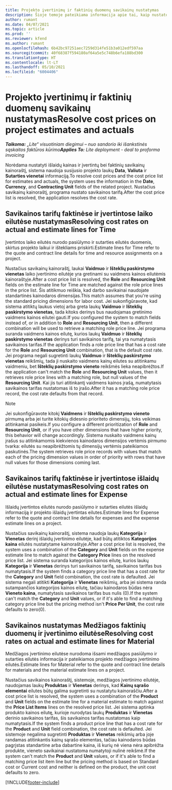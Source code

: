 ```yaml
---
title: Projekto įvertinimų ir faktinių duomenų savikainų nustatymas
description: Šioje temoje pateikiama informacija apie tai, kaip nustatomos projekto įvertinimų ir faktinių duomenų savikainos.
author: rumant
ms.date: 04/07/2021
ms.topic: article
ms.prod: ''
ms.reviewer: kfend
ms.author: rumant
ms.openlocfilehash: 6b42bc97251aec7259d314fe51b3a012edf597aa
ms.sourcegitcommit: 40f68387f594180af64a5e5c748b6efa188bd300
ms.translationtype: HT
ms.contentlocale: lt-LT
ms.lasthandoff: 05/10/2021
ms.locfileid: "6004406"
---
```

# <a name="resolve-cost-prices-on-project-estimates-and-actuals"></a><span data-ttu-id="674de-103">Projekto įvertinimų ir faktinių duomenų savikainų nustatymas</span><span class="sxs-lookup"><span data-stu-id="674de-103">Resolve cost prices on project estimates and actuals</span></span> 

<span data-ttu-id="674de-104">_**Taikoma:** „Lite“ visuotiniam diegimui – nuo sandorio iki išankstinės sąskaitos faktūros kūrimo_</span><span class="sxs-lookup"><span data-stu-id="674de-104">_**Applies To:** Lite deployment - deal to proforma invoicing_</span></span>

<span data-ttu-id="674de-105">Norėdama nustatyti išlaidų kainas ir įvertintų bei faktinių savikainų kainoraštį, sistema naudoja susijusio projekto laukų **Data**, **Valiuta** ir **Sutarties vienetai** informaciją.</span><span class="sxs-lookup"><span data-stu-id="674de-105">To resolve cost prices and the cost price list for estimates and actuals, the system uses the information in the **Date**, **Currency**, and **Contracting Unit** fields of the related project.</span></span> <span data-ttu-id="674de-106">Nustačius savikainų kainoraštį, programa nustato savikainos tarifą.</span><span class="sxs-lookup"><span data-stu-id="674de-106">After the cost price list is resolved, the application resolves the cost rate.</span></span>

## <a name="resolving-cost-rates-on-actual-and-estimate-lines-for-time"></a><span data-ttu-id="674de-107">Savikainos tarifų faktinėse ir įvertintose laiko eilutėse nustatymas</span><span class="sxs-lookup"><span data-stu-id="674de-107">Resolving cost rates on actual and estimate lines for Time</span></span>

<span data-ttu-id="674de-108">Įvertintos laiko eilutės nurodo pasiūlymo ir sutarties eilutės duomenis, skirtus projekto laikui ir ištekliams priskirti.</span><span class="sxs-lookup"><span data-stu-id="674de-108">Estimate lines for Time refer to the quote and contract line details for time and resource assignments on a project.</span></span>

<span data-ttu-id="674de-109">Nustačius savikainų kainoraštį, laukai **Vaidmuo** ir **Išteklių paskirstymo vienetas** laiko įvertinimo eilutėje yra gretinami su vaidmens kainos eilutėmis kainoraštyje.</span><span class="sxs-lookup"><span data-stu-id="674de-109">After a cost price list is resolved, the **Role** and **Resourcing Unit** fields on the estimate line for Time are matched against the role price lines in the price list.</span></span> <span data-ttu-id="674de-110">Šis atitikmuo reiškia, kad darbo savikainai naudojate standartinės kainodaros dimensijas.</span><span class="sxs-lookup"><span data-stu-id="674de-110">This match assumes that you're using the standard pricing dimensions for labor cost.</span></span> <span data-ttu-id="674de-111">Jei sukonfigūravote, kad sistema atitiktų laukus vietoj arba greta laukų **Vaidmuo** ir **Išteklių paskirstymo vienetas**, tada kitoks derinys bus naudojamas gretinimo vaidmens kainos eilutei gauti.</span><span class="sxs-lookup"><span data-stu-id="674de-111">If you configured the system to match fields instead of, or in addition to **Role** and **Resourcing Unit**, then a different combination will be used to retrieve a matching role price line.</span></span> <span data-ttu-id="674de-112">Jei programa suranda vaidmens kainos eilutę, kurios laukų **Vaidmuo** ir **Išteklių paskirstymo vienetas** derinys turi savikainos tarifą, tai yra numatytasis savikainos tarifas.</span><span class="sxs-lookup"><span data-stu-id="674de-112">If the application finds a role price line that has a cost rate for the **Role** and **Resourcing Unit** combination, that is the default cost rate.</span></span> <span data-ttu-id="674de-113">Jei programa negali sugretinti laukų **Vaidmuo** ir **Išteklių paskirstymo vienetas** reikšmių, tada ji nuskaito vaidmens kainų eilutes su atitinkamu vaidmeniu, bet **Išteklių paskirstymo vieneto** reikšmės lieka neapibrėžtos.</span><span class="sxs-lookup"><span data-stu-id="674de-113">If the application can't match the **Role** and **Resourcing Unit** values, then it retrieves role price lines with a matching role, but null values of the **Resourcing Unit**.</span></span> <span data-ttu-id="674de-114">Kai jis turi atitinkantį vaidmens kainos įrašą, numatytasis savikainos tarifas nustatomas iš to įrašo.</span><span class="sxs-lookup"><span data-stu-id="674de-114">After it has a matching role price record, the cost rate defaults from that record.</span></span> 

> [!NOTE]
> <span data-ttu-id="674de-115">Jei sukonfigūravote kitokį **Vaidmens** ir **Išteklių paskirstymo vieneto** pirmumą arba jei turite kitokių didesnio prioriteto dimensijų, toks veikimas atitinkamai pasikeis.</span><span class="sxs-lookup"><span data-stu-id="674de-115">If you configure a different prioritization of **Role** and **Resourcing Unit**, or if you have other dimensions that have higher priority, this behavior will change accordingly.</span></span> <span data-ttu-id="674de-116">Sistema nuskaito vaidmens kainų įrašus su atitinkamomis kiekvienos kainodaros dimensijos vertėmis pirmumo tvarka: eilutės su neapibrėžtomis tų dimensijų vertėmis pateikiamos paskutinės.</span><span class="sxs-lookup"><span data-stu-id="674de-116">The system retrieves role price records with values that match each of the pricing dimension values in order of priority with rows that have null values for those dimensions coming last.</span></span>

## <a name="resolving-cost-rates-on-actual-and-estimate-lines-for-expense"></a><span data-ttu-id="674de-117">Savikainos tarifų faktinėse ir įvertintose išlaidų eilutėse nustatymas</span><span class="sxs-lookup"><span data-stu-id="674de-117">Resolving cost rates on actual and estimate lines for Expense</span></span>

<span data-ttu-id="674de-118">Išlaidų įvertintos eilutės nurodo pasiūlymo ir sutarties eilutės išlaidų informaciją ir projekto išlaidų įvertintas eilutes.</span><span class="sxs-lookup"><span data-stu-id="674de-118">Estimate lines for Expense refer to the quote and contract line details for expenses and the expense estimate lines on a project.</span></span>

<span data-ttu-id="674de-119">Nustačius savikainų kainoraštį, sistema naudoja laukų **Kategorija** ir **Vienetas** derinį išlaidų įvertinimo eilutėje, kad būtų atitiktos **Kategorijos kaina** eilutės nustatytame kainoraštyje.</span><span class="sxs-lookup"><span data-stu-id="674de-119">After a cost price list is resolved, the system uses a combination of the **Category** and **Unit** fields on the expense estimate line to match against the **Category Price** lines on the resolved price list.</span></span> <span data-ttu-id="674de-120">Jei sistema suranda kategorijos kainos eilutę, kurios laukų **Kategorija** ir **Vienetas** derinys turi savikainos tarifą, savikainos tarifas bus numatytasis.</span><span class="sxs-lookup"><span data-stu-id="674de-120">If the system finds a category price line that has a cost rate for the **Category** and **Unit** field combination, the cost rate is defaulted.</span></span> <span data-ttu-id="674de-121">Jei sistema negali atitikti **Kategorija** ir **Vienetas** reikšmių, arba jei sistema randa sutampančios kategorijos kainos eilutę, tačiau kainodaros būdas nėra **Vieneto kaina**, numatytasis savikainos tarifas bus nulis (0).</span><span class="sxs-lookup"><span data-stu-id="674de-121">If the system can't match the **Category** and **Unit** values, or if it's able to find a matching category price line but the pricing method isn't **Price Per Unit**, the cost rate defaults to zero(0).</span></span>

## <a name="resolving-cost-rates-on-actual-and-estimate-lines-for-material"></a><span data-ttu-id="674de-122">Savikainos nustatymas Medžiagos faktinių duomenų ir įvertinimo eilutėse</span><span class="sxs-lookup"><span data-stu-id="674de-122">Resolving cost rates on actual and estimate lines for Material</span></span>

<span data-ttu-id="674de-123">Medžiagos įvertinimo eilutėse nurodoma išsami medžiagos pasiūlymo ir sutarties eilutės informacija ir pateikiamos projekto medžiagos įvertinimo eilutės.</span><span class="sxs-lookup"><span data-stu-id="674de-123">Estimate lines for Material refer to the quote and contract line details for materials and the material estimate lines on a project.</span></span>

<span data-ttu-id="674de-124">Nustačius savikainos kainoraštį, sistemoje, medžiagos įvertinimo eilutėje, naudojamas laukų **Produktas** ir **Vienetas** derinys, kad **Kainų sąrašo elementai** eilutes būtų galima sugretinti su nustatytu kainoraščiu.</span><span class="sxs-lookup"><span data-stu-id="674de-124">After a cost price list is resolved, the system uses a combination of the **Product** and **Unit** fields on the estimate line for a material estimate to match against the **Price List Items** lines on the resolved price list.</span></span> <span data-ttu-id="674de-125">Jei sistema aptinka produkto kainos eilutę, kurioje nurodytas laukų **Produktas** ir **Vienetas** derinio savikainos tarifas, šis savikainos tarifas nustatomas kaip numatytasis.</span><span class="sxs-lookup"><span data-stu-id="674de-125">If the system finds a product price line that has a cost rate for the **Product** and **Unit** field combination, the cost rate is defaulted.</span></span> <span data-ttu-id="674de-126">Jei sistemoje negalima sugretinti **Produktas** ir **Vienetas** reikšmių arba joje randamas atitinkantis kainų sąrašo elementas, tačiau kainodaros būdas pagrįstas standartine arba dabartine kaina, iš kurių nė viena nėra apibrėžta produkte, vieneto savikainai nustatoma numatytoji nulinė reikšmė.</span><span class="sxs-lookup"><span data-stu-id="674de-126">If the system can't match the **Product** and **Unit** values, or if it's able to find a matching price list item line but the pricing method is based on Standard cost or Current cost and neither is defined on the product, the unit cost defaults to zero.</span></span>


[!INCLUDE[footer-include](../../includes/footer-banner.md)]
